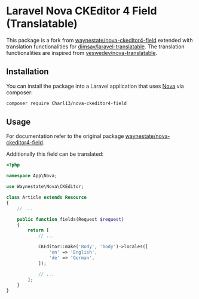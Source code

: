 # Laravel Nova CKEditor 4 Field (Translatable)

This package is a fork from [waynestate/nova-ckeditor4-field](https://github.com/waynestate/nova-ckeditor4-field) extended with translation functionalities for [dimsav/laravel-translatable](https://github.com/dimsav/laravel-translatable). The translation functionalities are inspired from [yeswedev/nova-translatable](https://framagit.org/yeswedev/ywd_nova-translatable).

## Installation

You can install the package into a Laravel application that uses [Nova](https://nova.laravel.com) via composer:

```bash
composer require Charl13/nova-ckeditor4-field
```

## Usage

For documentation refer to the original package [waynestate/nova-ckeditor4-field](https://github.com/waynestate/nova-ckeditor4-field).

Additionally this field can be translated:

```php
<?php

namespace App\Nova;

use Waynestate\Nova\CKEditor;

class Article extends Resource
{
    // ...

    public function fields(Request $request)
    {
        return [
            // ...

            CKEditor::make('Body', 'body')->locales([
                'en' => 'English',
                'de' => 'German',
            ]);

            // ...
        ];
    }
}
```
